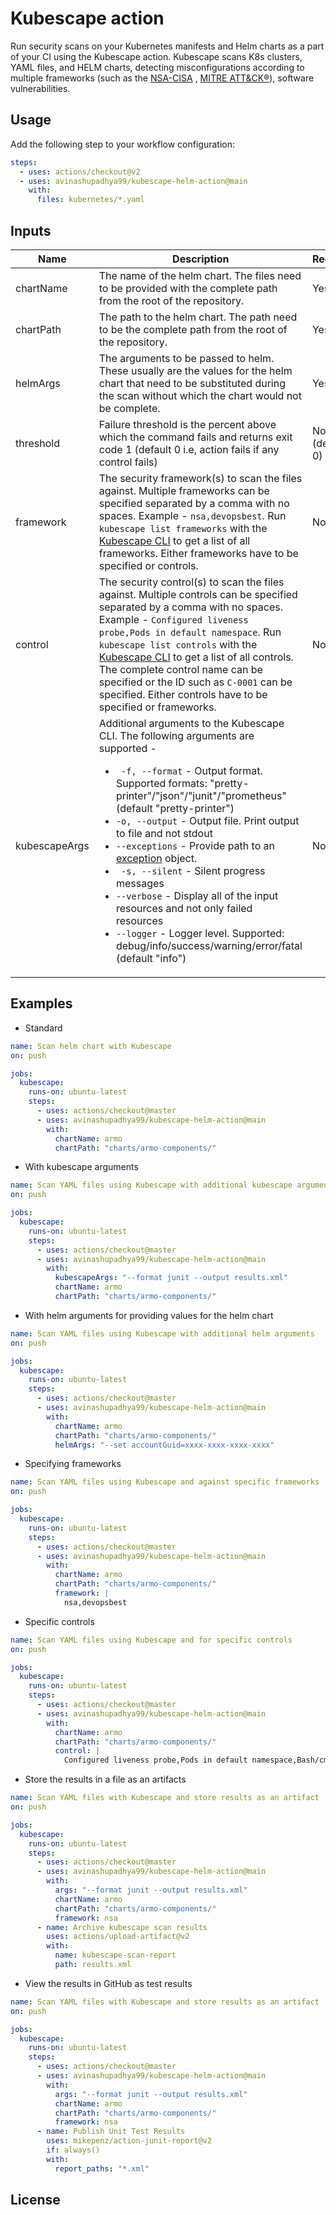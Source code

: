 # Kubescape action

Run security scans on your Kubernetes manifests and Helm charts as a part of your CI using the Kubescape action. Kubescape scans K8s clusters, YAML files, and HELM charts, detecting misconfigurations according to multiple frameworks (such as the [NSA-CISA](https://www.armosec.io/blog/kubernetes-hardening-guidance-summary-by-armo) , [MITRE ATT&CK®](https://www.microsoft.com/security/blog/2021/03/23/secure-containerized-environments-with-updated-threat-matrix-for-kubernetes/)), software vulnerabilities. 

## Usage

Add the following step to your workflow configuration:

```yaml
steps:
  - uses: actions/checkout@v2 
  - uses: avinashupadhya99/kubescape-helm-action@main
    with:
      files: kubernetes/*.yaml
```

## Inputs

| Name | Description | Required |
| --- | --- | ---|
| chartName | The name of the helm chart. The files need to be provided with the complete path from the root of the repository. | Yes |
| chartPath | The path to the helm chart. The path need to be the complete path from the root of the repository. | Yes |
| helmArgs | The arguments to be passed to helm. These usually are the values for the helm chart that need to be substituted during the scan without which the chart would not be complete. | Yes |
| threshold | Failure threshold is the percent above which the command fails and returns exit code 1 (default 0 i.e, action fails if any control fails) | No (default 0) |
| framework | The security framework(s) to scan the files against. Multiple frameworks can be specified separated by a comma with no spaces. Example - `nsa,devopsbest`. Run `kubescape list frameworks` with the [Kubescape CLI](https://hub.armo.cloud/docs/installing-kubescape) to get a list of all frameworks. Either frameworks have to be specified or controls. | No |
| control | The security control(s) to scan the files against. Multiple controls can be specified separated by a comma with no spaces. Example - `Configured liveness probe,Pods in default namespace`. Run `kubescape list controls` with the [Kubescape CLI](https://hub.armo.cloud/docs/installing-kubescape) to get a list of all controls. The complete control name can be specified or the ID such as `C-0001` can be specified. Either controls have to be specified or frameworks. | No |
| kubescapeArgs | Additional arguments to the Kubescape CLI. The following arguments are supported - <ul><li>` -f, --format` - Output format. Supported formats: "pretty-printer"/"json"/"junit"/"prometheus" (default "pretty-printer")</li><li>`-o, --output` - Output file. Print output to file and not stdout</li><li>`--exceptions` - Provide path to an [exception](https://hub.armo.cloud/docs/exceptions) object.</li><li>` -s, --silent` - Silent progress messages</li><li>`--verbose` - Display all of the input resources and not only failed resources</li><li>`--logger` - Logger level. Supported: debug/info/success/warning/error/fatal (default "info")</li></ul> | No |

## Examples

- Standard

```yaml
name: Scan helm chart with Kubescape
on: push

jobs:
  kubescape:
    runs-on: ubuntu-latest
    steps:
      - uses: actions/checkout@master
      - uses: avinashupadhya99/kubescape-helm-action@main
        with:
          chartName: armo
          chartPath: "charts/armo-components/"
```

- With kubescape arguments

```yaml
name: Scan YAML files using Kubescape with additional kubescape arguments
on: push

jobs:
  kubescape:
    runs-on: ubuntu-latest
    steps:
      - uses: actions/checkout@master
      - uses: avinashupadhya99/kubescape-helm-action@main
        with:
          kubescapeArgs: "--format junit --output results.xml"
          chartName: armo
          chartPath: "charts/armo-components/"
```

- With helm arguments for providing values for the helm chart

```yaml
name: Scan YAML files using Kubescape with additional helm arguments
on: push

jobs:
  kubescape:
    runs-on: ubuntu-latest
    steps:
      - uses: actions/checkout@master
      - uses: avinashupadhya99/kubescape-helm-action@main
        with:
          chartName: armo
          chartPath: "charts/armo-components/"
          helmArgs: "--set accountGuid=xxxx-xxxx-xxxx-xxxx"
```

- Specifying frameworks

```yaml
name: Scan YAML files using Kubescape and against specific frameworks
on: push

jobs:
  kubescape:
    runs-on: ubuntu-latest
    steps:
      - uses: actions/checkout@master
      - uses: avinashupadhya99/kubescape-helm-action@main
        with:
          chartName: armo
          chartPath: "charts/armo-components/"
          framework: |
            nsa,devopsbest
```

- Specific controls

```yaml
name: Scan YAML files using Kubescape and for specific controls
on: push

jobs:
  kubescape:
    runs-on: ubuntu-latest
    steps:
      - uses: actions/checkout@master
      - uses: avinashupadhya99/kubescape-helm-action@main
        with:
          chartName: armo
          chartPath: "charts/armo-components/"
          control: |
            Configured liveness probe,Pods in default namespace,Bash/cmd inside container
```

- Store the results in a file as an artifacts

```yaml
name: Scan YAML files with Kubescape and store results as an artifact
on: push

jobs:
  kubescape:
    runs-on: ubuntu-latest
    steps:
      - uses: actions/checkout@master
      - uses: avinashupadhya99/kubescape-helm-action@main
        with:
          args: "--format junit --output results.xml"
          chartName: armo
          chartPath: "charts/armo-components/"
          framework: nsa
      - name: Archive kubescape scan results
        uses: actions/upload-artifact@v2
        with:
          name: kubescape-scan-report
          path: results.xml
```

- View the results in GitHub as test results

```yaml
name: Scan YAML files with Kubescape and store results as an artifact
on: push

jobs:
  kubescape:
    runs-on: ubuntu-latest
    steps:
      - uses: actions/checkout@master
      - uses: avinashupadhya99/kubescape-helm-action@main
        with:
          args: "--format junit --output results.xml"
          chartName: armo
          chartPath: "charts/armo-components/"
          framework: nsa
      - name: Publish Unit Test Results
        uses: mikepenz/action-junit-report@v2
        if: always()
        with:
          report_paths: "*.xml"
```

## License

[//]: TODO
